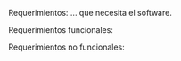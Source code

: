 Requerimientos: ... que necesita el software.

Requerimientos funcionales: 

Requerimientos no funcionales:
